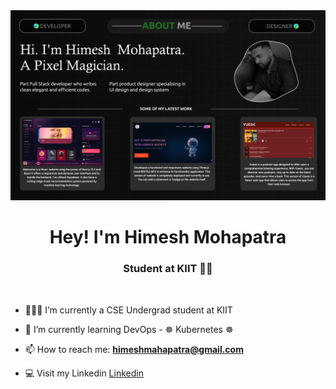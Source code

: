 <!--
**himeshez/himeshez** is a ✨ _special_ ✨ repository because its `README.md` (this file) appears on your GitHub profile.

Here are some ideas to get you started:

- 🔭 I’m currently working on ...
- 🌱 I’m currently learning ...
- 👯 I’m looking to collaborate on ...
- 🤔 I’m looking for help with ...
- 💬 Ask me about ...
- 📫 How to reach me: ...
- 😄 Pronouns: ...
- ⚡ Fun fact: ...
-->
<img src="assets/portfolio.png">
<br>
<h1 align="center">  Hey! I'm Himesh Mohapatra </h1>
<h3 align="center">Student at KIIT 👨‍🎓 </h3>
<!-- 👋 -->
<br>

- 👨🏽‍💻 I’m currently a CSE Undergrad student at KIIT

- 🌱 I’m currently learning DevOps - ☸  Kubernetes ☸

- 📫 How to reach me: **himeshmahapatra@gmail.com**

- 💻 Visit my Linkedin [Linkedin](https://www.linkedin.com/in/himesh-mohapatra-386aa8224/)
